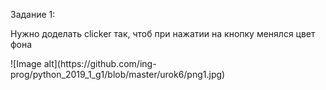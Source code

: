<p>Задание 1:</p>
<p>Нужно доделать clicker так, чтоб при нажатии на кнопку менялся цвет фона</p>
![Image alt](https://github.com/ing-prog/python_2019_1_g1/blob/master/urok6/png1.jpg)
